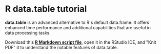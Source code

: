# **R data.table** tutorial

**data.table** is an advanced alternative to R's default data.frame. It offers enhanced time performance and additional capabilities that are useful in data processing tasks.

Download this [**R Markdown script file**](http://raw.githubusercontent.com/ChicagoBoothML/MachineLearning_Fall2015/master/docs/Tutorials/R%20data.table%20Tutorial.Rmd), open it in the RStudio IDE, and "Knit PDF" it to understand the notable features of data.table.
 